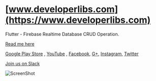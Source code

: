 # [www.developerlibs.com](https://www.developerlibs.com)

Flutter - Firebase Realtime Database CRUD Operation. 

[Read me here](https://www.developerlibs.com/2018/11/flutter-firebase-realtime-database-crud.html)

[Google Play Store](https://play.google.com/store/apps/details?id=com.devlibs.developerlibs) ,
[YouTube](https://youtu.be/EgzBqFWyzp4) ,
[Facebook](https://www.facebook.com/developerlibs), 
[G+](https://plus.google.com/109457600203481575432),
[Instagram](https://www.instagram.com/developerlibs/), 
[Twitter](https://twitter.com/LibsDeveloper)

[Join us on Slack](https://join.slack.com/t/developerlibs/shared_invite/enQtNDU1NzQzNTM5MDYwLTk0Mjc2MWQwNGExNDdiZWQ5MzJlYTVhZGQzMTRiOTcwODVmOGNmMWM5NTZkYWIxNDExNWM0NWMzZjBhODRmNDg)

![ScreenShot](https://github.com/DeveloperLibs/flutter_firebase_database/blob/master/screen/firebase_flutter_database_gif.gif)



